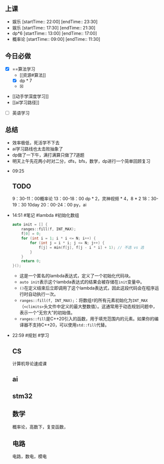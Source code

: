 ## 上课
-  娱乐 [startTime:: 22:00]  [endTime:: 23:30]
-  娱乐 [startTime:: 17:30]  [endTime:: 21:30]
-  dp*6 [startTime:: 13:00]  [endTime:: 17:00]
-  概率论 [startTime:: 09:00]  [endTime:: 11:30]
## 今日必做
* [x] ==算法学习
	* [[资源#算法]]
	* [x] dp * 7
	* [x] 

- [[动手学深度学习]]
- [[ai学习路径]]
- [ ] 英语学习
## 总结
* 效率极低，死活学不下去
* ai学习路线也太击败抽象了
* dp做了一下午，满打满算只做了7道题
* 明天上午先花两小时对二分，dfs，bfs，数学，dp进行一个简单回顾复习
- 09:25 
	## TODO
	9：30-11：00概率论
	13：00-18：00 dp * 2，灵神视频 * 4，8 * 2
	18：30-19：30 10day
	20：00-24：00 py，ai


- 14:51 
	#笔记 #lambda #初始化数组
	```cpp
	auto init = [] {
	    ranges::fill(f, INT_MAX);
	    f[0] = 0;
	    for (int i = 1; i * i <= N; i++) {
	        for (int j = i * i; j <= N; j++) {
	            f[j] = min(f[j], f[j - i * i] + 1); // 不选 vs 选
	        }
	    }
	    return 0;
	}();
	```
	- 这是一个匿名的lambda表达式，定义了一个初始化代码块。
	- `auto init`表示这个lambda表达式的结果会被存储在`init`变量中。
	- `()`在定义结束后立即调用了这个lambda表达式，因此这段代码会在程序运行时自动执行一次。
	- `ranges::fill(f, INT_MAX);`：将数组`f`的所有元素初始化为`INT_MAX`（`<climits>`头文件中定义的最大整数值）。这通常用于动态规划问题中，表示一个“无穷大”的初始值。
	- `ranges::fill`是C++20引入的函数，用于填充范围内的元素。如果你的编译器不支持C++20，可以使用`std::fill`代替。
	
	 
- 22:59 
	#规划 #学习 
	## CS
	计算机导论速成课
	## ai
	## stm32
	## 数学
	概率论，高数下，复变函数，
	## 电路
	电路，数电，模电 